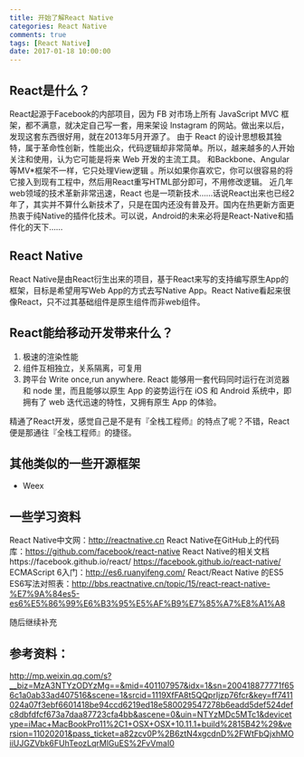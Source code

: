 ```yaml
---
title: 开始了解React Native
categories: React Native
comments: true
tags: [React Native]
date: 2017-01-18 10:00:00
---
```

## React是什么？
React起源于Facebook的内部项目，因为 FB 对市场上所有 JavaScript MVC 框架，都不满意，就决定自己写一套，用来架设 Instagram 的网站。做出来以后，发现这套东西很好用，就在2013年5月开源了。
由于 React 的设计思想极其独特，属于革命性创新，性能出众，代码逻辑却非常简单。所以，越来越多的人开始关注和使用，认为它可能是将来 Web 开发的主流工具。
和Backbone、Angular 等MV*框架不一样，它只处理View逻辑 。所以如果你喜欢它，你可以很容易的将它接入到现有工程中，然后用React重写HTML部分即可，不用修改逻辑。
近几年web领域的技术革新非常迅速，React 也是一项新技术……话说React出来也已经2年了，其实并不算什么新技术了，只是在国内还没有普及开。国内在热更新方面更热衷于纯Native的插件化技术。可以说，Android的未来必将是React-Native和插件化的天下……

## React Native
React Native是由React衍生出来的项目，基于React来写的支持编写原生App的框架，目标是希望用写Web App的方式去写Native App。React Native看起来很像React，只不过其基础组件是原生组件而非web组件。

## React能给移动开发带来什么？
 1. 极速的渲染性能
 2. 组件互相独立，关系隔离，可复用
 3. 跨平台
 Write once,run anywhere. React 能够用一套代码同时运行在浏览器和 node 里，而且能够以原生 App 的姿势运行在 iOS 和 Android 系统中，即拥有了 web 迭代迅速的特性，又拥有原生 App 的体验。

精通了React开发，感觉自己是不是有『全栈工程师』的特点了呢？不错，React便是那通往『全栈工程师』的捷径。

## 其他类似的一些开源框架

 - Weex

## 一些学习资料
React Native中文网：http://reactnative.cn
React Native在GitHub上的代码库：https://github.com/facebook/react-native
React Native的相关文档https://facebook.github.io/react/   https://facebook.github.io/react-native/
ECMAScript 6入门：http://es6.ruanyifeng.com/
React/React Native 的ES5 ES6写法对照表：http://bbs.reactnative.cn/topic/15/react-react-native-%E7%9A%84es5-es6%E5%86%99%E6%B3%95%E5%AF%B9%E7%85%A7%E8%A1%A8

随后继续补充

## 参考资料：
http://mp.weixin.qq.com/s?__biz=MzA3NTYzODYzMg==&mid=401107957&idx=1&sn=200418877771f656c1a0ab33ad407516&scene=1&srcid=1119XfFA8t5QQprIjzp76fcr&key=ff7411024a07f3ebf6601418be94ccd6219ed18e580029547278b6eadd5def524defc8dbfdfcf673a7daa87723cfa4bb&ascene=0&uin=NTYzMDc5MTc1&devicetype=iMac+MacBookPro11%2C1+OSX+OSX+10.11.1+build%2815B42%29&version=11020201&pass_ticket=a82zcv0P%2B6ztN4xgcdnD%2FWtFbQjxhMOiiUJGZVbk6FUhTeozLqrMlGuES%2FvVmaI0

